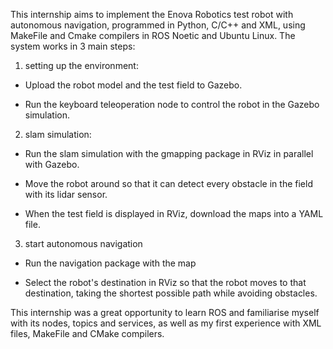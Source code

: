 This internship aims to implement the Enova Robotics test robot with autonomous navigation, programmed in Python, C/C++ and XML, using MakeFile and Cmake compilers in ROS Noetic and Ubuntu Linux. 
The system works in 3 main steps:

1. setting up the environment:
   
- Upload the robot model and the test field to Gazebo.
  
- Run the keyboard teleoperation node to control the robot in the Gazebo simulation.
  
2. slam simulation:
   
- Run the slam simulation with the gmapping package in RViz in parallel with Gazebo.
  
- Move the robot around so that it can detect every obstacle in the field with its lidar sensor.
  
- When the test field is displayed in RViz, download the maps into a YAML file.

3. start autonomous navigation

- Run the navigation package with the map

- Select the robot's destination in RViz so that the robot moves to that destination, taking the shortest possible path while avoiding obstacles.

This internship was a great opportunity to learn ROS and familiarise myself with its nodes, topics and services, as well as my first experience with XML files, MakeFile and CMake compilers.
